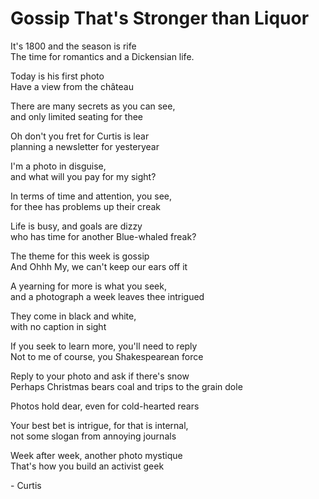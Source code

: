 # Gossip That's Stronger than Liquor

It's 1800 and the season is rife<br>
The time for romantics and a Dickensian life.


Today is his first photo<br>
Have a view from the château
 

There are many secrets as you can see,<br>
and only limited seating for thee


Oh don't you fret for Curtis is lear<br>
planning a newsletter for yesteryear


I'm a photo in disguise,<br>
and what will you pay for my sight?


In terms of time and attention, you see,<br>
for thee has problems up their creak


Life is busy, and goals are dizzy<br>
who has time for another Blue-whaled freak?


The theme for this week is gossip<br>
And Ohhh My, we can't keep our ears off it


A yearning for more is what you seek,<br>
and a photograph a week leaves thee intrigued


They come in black and white,<br>
with no caption in sight


If you seek to learn more, you'll need to reply<br>
Not to me of course, you Shakespearean force


Reply to your photo and ask if there's snow<br>
Perhaps Christmas bears coal and trips to the grain dole


Photos hold dear, even for cold-hearted rears<br>


Your best bet is intrigue, for that is internal,<br>
not some slogan from annoying journals


Week after week, another photo mystique<br>
That's how you build an activist geek


\- Curtis
